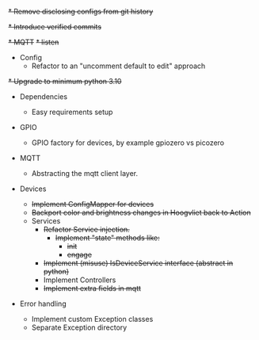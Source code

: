 ~~* Remove disclosing configs from git history~~

~~* Introduce verified commits~~

~~* MQTT~~
  ~~* listen~~
 
* Config
  * Refactor to an "uncomment default to edit" approach

~~* Upgrade to minimum python 3.10~~

* Dependencies
  * Easy requirements setup

* GPIO
  * GPIO factory for devices, by example gpiozero vs picozero

* MQTT
  * Abstracting the mqtt client layer.

* Devices
  * ~~Implement ConfigMapper for devices~~
  * ~~Backport color and brightness changes in Hoogvliet back to Action~~ 
  * Services
    * ~~Refactor Service injection.~~ 
      * ~~Implement "state" methods like:~~
        * ~~init~~
        * ~~engage~~
    * ~~Implement (misuse) IsDeviceService interface (abstract in python)~~
    * Implement Controllers
    * ~~Implement extra fields in mqtt~~

* Error handling
  * Implement custom Exception classes
  * Separate Exception directory